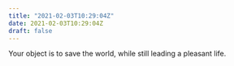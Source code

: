 ```yaml
---
title: "2021-02-03T10:29:04Z"
date: 2021-02-03T10:29:04Z
draft: false
---
```


Your object is to save the world, while still leading a pleasant life.
